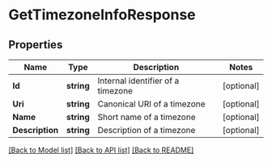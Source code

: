 # GetTimezoneInfoResponse

## Properties

Name | Type | Description | Notes
------------ | ------------- | ------------- | -------------
**Id** | **string** | Internal identifier of a timezone | [optional] 
**Uri** | **string** | Canonical URI of a timezone | [optional] 
**Name** | **string** | Short name of a timezone | [optional] 
**Description** | **string** | Description of a timezone | [optional] 

[[Back to Model list]](../README.md#documentation-for-models) [[Back to API list]](../README.md#documentation-for-api-endpoints) [[Back to README]](../README.md)



